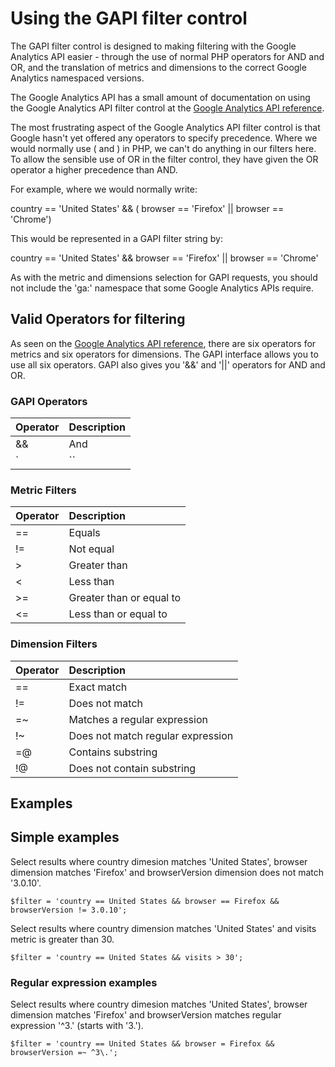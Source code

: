 # Using the GAPI filter control #

The GAPI filter control is designed to making filtering with the Google Analytics API easier - through the use of normal PHP operators for AND and OR, and the translation of metrics and dimensions to the correct Google Analytics namespaced versions.

The Google Analytics API has a small amount of documentation on using the Google Analytics API filter control at the [Google Analytics API reference](http://code.google.com/apis/analytics/docs/gdata/gdataReference.html#filtering).

The most frustrating aspect of the Google Analytics API filter control is that Google hasn't yet offered any operators to specify precedence. Where we would normally use ( and ) in PHP, we can't do anything in our filters here. To allow the sensible use of OR in the filter control, they have given the OR operator a higher precedence than AND.

For example, where we would normally write:

country == 'United States' && ( browser == 'Firefox' || browser == 'Chrome')

This would be represented in a GAPI filter string by:

country == 'United States' && browser == 'Firefox' || browser == 'Chrome'

As with the metric and dimensions selection for GAPI requests, you should not include the 'ga:' namespace that some Google Analytics APIs require.

## Valid Operators for filtering ##

As seen on the [Google Analytics API reference](http://code.google.com/apis/analytics/docs/gdata/gdataReference.html#filtering), there are six operators for metrics and six operators for dimensions. The GAPI interface allows you to use all six operators. GAPI also gives you '&&' and '||' operators for AND and OR.

### GAPI Operators ###
| Operator | Description |
|:---------|:------------|
| && | And |
| `|``|` | Or |

### Metric Filters ###
| Operator | Description |
|:---------|:------------|
| == | Equals |
| != | Not equal |
| > | Greater than |
| < | Less than |
| >= | Greater than or equal to |
| <= | Less than or equal to |

### Dimension Filters ###
| Operator | Description |
|:---------|:------------|
| == | Exact match |
| != | Does not match |
| =~ | Matches a regular expression |
| !~ | Does not match regular expression |
| =@ | Contains substring |
| !@ | Does not contain substring |

## Examples ##

## Simple examples ##

Select results where country dimesion matches 'United States', browser dimension matches 'Firefox' and browserVersion dimension does not match '3.0.10'.

```
$filter = 'country == United States && browser == Firefox && browserVersion != 3.0.10';
```

Select results where country dimension matches 'United States' and visits metric is greater than 30.

```
$filter = 'country == United States && visits > 30';
```

### Regular expression examples ###


Select results where country dimesion matches 'United States', browser dimension matches 'Firefox' and browserVersion matches regular expression '^3\.' (starts with '3.').

```
$filter = 'country == United States && browser = Firefox && browserVersion =~ ^3\.';
```